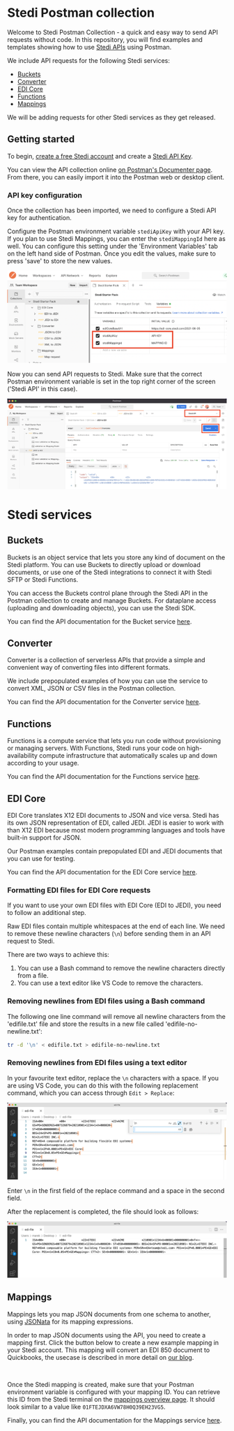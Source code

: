 # Stedi Postman collection

Welcome to Stedi Postman Collection - a quick and easy way to send API requests without code. In this repository, you will find examples and templates showing how to use [Stedi APIs](https://www.stedi.com/docs) using Postman.

We include API requests for the following Stedi services:

- [Buckets](#buckets)
- [Converter](#converter)
- [EDI Core](#edi-core)
- [Functions](#functions)
- [Mappings](#mappings)

We will be adding requests for other Stedi services as they get released. 

## Getting started

To begin, [create a free Stedi account](https://terminal.stedi.com/sign-up) and create a [Stedi API Key](https://www.stedi.com/docs/authentication). 


You can view the API collection online [on Postman's Documenter page](https://documenter.getpostman.com/view/17843480/UzBpLRXe). From there, you can easily import it into the Postman web or desktop client. 
 

### API key configuration
Once the collection has been imported, we need to configure a Stedi API key for authentication. 

Configure the Postman environment variable `stediApiKey` with your API key. If you plan to use Stedi Mappings, you can enter the `stediMappingId` here as well. You can configure this setting under the 'Environment Variables' tab on the left hand side of Postman. Once you edit the values, make sure to press 'save' to store the new values. 

<img src = "https://raw.githubusercontent.com/Stedi/starter-kit/main/images/edi-core/environment-variable.png">

Now you can send API requests to Stedi. Make sure that the correct Postman environment variable is set in the top right corner of the screen ('Stedi API' in this case).

<img src = "https://raw.githubusercontent.com/Stedi/starter-kit/main/images/edi-core/send-request.png">


# Stedi services

## Buckets

Buckets is an object service that lets you store any kind of document on the Stedi platform. You can use Buckets to directly upload or download documents, or use one of the Stedi integrations to connect it with Stedi SFTP or Stedi Functions.

You can access the Buckets control plane through the Stedi API in the Postman collection to create and manage Buckets. For dataplane access (uploading and downloading objects), you can use the Stedi SDK.

You can find the API documentation for the Bucket service [here](https://www.stedi.com/docs/api/buckets). 


## Converter

Converter is a collection of serverless APIs that provide a simple and convenient way of converting files into different formats.

We include prepopulated examples of how you can use the service to convert XML, JSON or CSV files in the Postman collection. 

You can find the API documentation for the Converter service [here](https://www.stedi.com/docs/api/converter). 


## Functions

Functions is a compute service that lets you run code without provisioning or managing servers. With Functions, Stedi runs your code on high-availability compute infrastructure that automatically scales up and down according to your usage.

You can find the API documentation for the Functions service [here](https://www.stedi.com/docs/api/functions). 


## EDI Core

EDI Core translates X12 EDI documents to JSON and vice versa. Stedi has its own JSON representation of EDI, called JEDI. JEDI is easier to work with than X12 EDI because most modern programming languages and tools have built-in support for JSON.

Our Postman examples contain prepopulated EDI and JEDI documents that you can use for testing. 

You can find the API documentation for the EDI Core service [here](https://www.stedi.com/docs/api/edi-core). 


### Formatting EDI files for EDI Core requests 

If you want to use your own EDI files with EDI Core (EDI to JEDI), you need to follow an additional step. 

Raw EDI files contain multiple whitespaces at the end of each line. We need to remove these newline characters (`\n`) before sending them in an API request to Stedi.

There are two ways to achieve this:

1. You can use a Bash command to remove the newline characters directly from a file. 
2. You can use a text editor like VS Code to remove the characters.


### Removing newlines from EDI files using a Bash command

The following one line command will remove all newline characters from the 'edifile.txt' file and store the results in a new file called 'edifile-no-newline.txt':


```bash
tr -d '\n' < edifile.txt > edifile-no-newline.txt
```

### Removing newlines from EDI files using a text editor

In your favourite text editor, replace the `\n` characters with a space. If you are using VS Code, you can do this with the following replacement command, which you can access through `Edit > Replace`:

<img src = "https://raw.githubusercontent.com/Stedi/starter-kit/main/images/edi-core/replace-newline-before.png">

Enter `\n` in the first field of the replace command and a space in the second field.

After the replacement is completed, the file should look as follows:

<img src = "https://raw.githubusercontent.com/Stedi/starter-kit/main/images/edi-core/replace-newline-after.png">


## Mappings

Mappings lets you map JSON documents from one schema to another, using [JSONata](https://docs.jsonata.org/overview.html) for its mapping expressions.

In order to map JSON documents using the API, you need to create a mapping first. Click the button below to create a new example mapping in your Stedi account. This mapping will convert an EDI 850 document to Quickbooks, the usecase is described in more detail on [our blog](https://www.stedi.com/blog/complex-data-transformations-made-simple-with-mappings). 

<a href="https://terminal.stedi.com/mappings/import?mapping=https://raw.githubusercontent.com/Stedi/starter-kit/main/mappings-examples/jedi-850-to-quickbooks-online-estimate/mapping.json&amp;source_json=https://raw.githubusercontent.com/Stedi/starter-kit/main/mappings-examples/jedi-850-to-quickbooks-online-estimate/jedi-850.json&amp;target_json=https://raw.githubusercontent.com/Stedi/starter-kit/main/mappings-examples/jedi-850-to-quickbooks-online-estimate/quickbooks-online-estimate.json" style="display:flex;justify-content:center" target="\_blank"><picture><img alt="" src="https://stedi.com/images/blog/complex-data-transformations-made-simple-with-mappings/run_on_stedi.svg" style="width:200px"></picture></a>

Once the Stedi mapping is created, make sure that your Postman environment variable is configured with your mapping ID. You can retrieve this ID from the Stedi terminal on the [mappings overview page](https://terminal.stedi.com/mappings). It should look similar to a value like `01FTEJDXA6VW78H0Q39EH23VG5`.

Finally, you can find the API documentation for the Mappings service [here](https://www.stedi.com/docs/api/mappings). 
